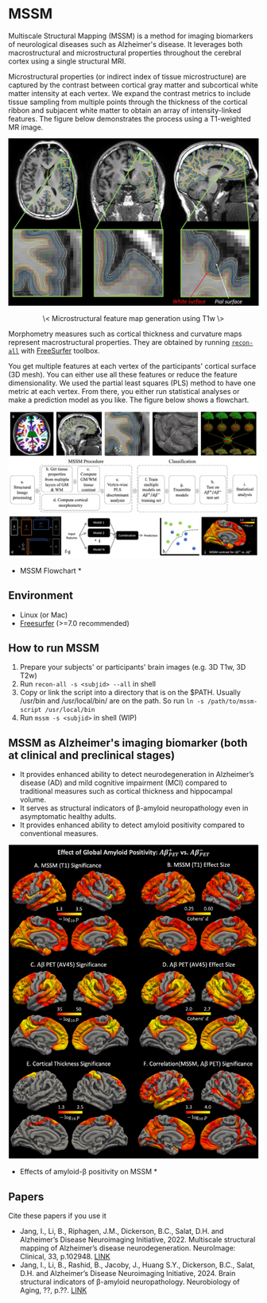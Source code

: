 # MSSM
Multiscale Structural Mapping (MSSM) is a method for imaging biomarkers of neurological diseases such as Alzheimer's disease. It leverages both macrostructural and microstructural properties throughout the cerebral cortex using a single structural MRI.

Microstructural properties (or indirect index of tissue microstructure) are captured by the contrast between cortical gray matter and subcortical white matter intensity at each vertex. We expand the contrast metrics to include tissue sampling from multiple points through the thickness of the cortical ribbon and subjacent white matter to obtain an array of intensity-linked features. The figure below demonstrates the process using a T1-weighted MR image. 

![Alt text](./img/generateGWC.jpg?raw=true "GWC")
<p align="center"> \< Microstructural feature map generation using T1w \> </p>

Morphometry measures such as cortical thickness and curvature maps represent macrostructural properties. They are obtained by running [`recon-all`](https://surfer.nmr.mgh.harvard.edu/fswiki/recon-all) with [FreeSurfer](https://surfer.nmr.mgh.harvard.edu) toolbox.

You get multiple features at each vertex of the participants' cortical surface (3D mesh). You can either use all these features or reduce the feature dimensionality. We used the partial least squares (PLS) method to have one metric at each vertex. From there, you either run statistical analyses or make a prediction model as you like. The figure below shows a flowchart.

![Alt text](./img/flowchart.jpg?raw=true "flowchart")
* MSSM Flowchart *

## Environment
- Linux (or Mac)
- [Freesurfer](https://surfer.nmr.mgh.harvard.edu/fswiki/DownloadAndInstall) (>=7.0 recommended)


## How to run MSSM
1. Prepare your subjects' or participants' brain images (e.g. 3D T1w, 3D T2w)
2. Run `recon-all -s <subjid> --all` in shell
3. Copy or link the script into a directory that is on the $PATH. Usually /usr/bin and /usr/local/bin/ are on the path. So run `ln -s /path/to/mssm-script /usr/local/bin`
4. Run `mssm -s <subjid>` in shell (WIP)


## MSSM as Alzheimer's imaging biomarker (both at clinical and preclinical stages)
- It provides enhanced ability to detect neurodegeneration in Alzheimer’s disease (AD) and mild cognitive impairment (MCI) compared to traditional measures such as cortical thickness and hippocampal volume.
- It serves as structural indicators of β-amyloid neuropathology even in asymptomatic healthy adults.
- It provides enhanced ability to detect amyloid positivity compared to conventional measures.

![Alt text](./img/effect_amyloid.jpg?raw=true "effect_amyloid")
* Effects of amyloid-β positivity on MSSM *


## Papers
Cite these papers if you use it
- Jang, I., Li, B., Riphagen, J.M., Dickerson, B.C., Salat, D.H. and Alzheimer’s Disease Neuroimaging Initiative, 2022. Multiscale structural mapping of Alzheimer’s disease neurodegeneration. NeuroImage: Clinical, 33, p.102948. [LINK](https://www.sciencedirect.com/science/article/pii/S2213158222000134)
- Jang, I., Li, B., Rashid, B., Jacoby, J., Huang S.Y., Dickerson, B.C., Salat, D.H. and Alzheimer’s Disease Neuroimaging Initiative, 2024. Brain structural indicators of β-amyloid neuropathology. Neurobiology of Aging, ??, p.??. [LINK](https://www.sciencedirect.com/science/article/pii/S0197458024000058)
